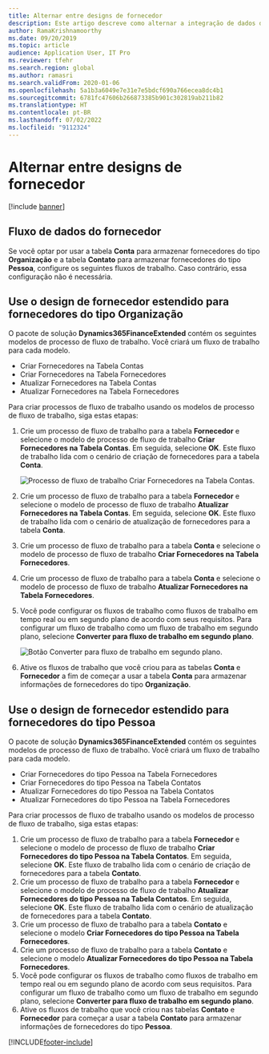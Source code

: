 ```yaml
---
title: Alternar entre designs de fornecedor
description: Este artigo descreve como alternar a integração de dados do fornecedor entre aplicativos de finanças e operações e o Dataverse.
author: RamaKrishnamoorthy
ms.date: 09/20/2019
ms.topic: article
audience: Application User, IT Pro
ms.reviewer: tfehr
ms.search.region: global
ms.author: ramasri
ms.search.validFrom: 2020-01-06
ms.openlocfilehash: 5a1b3a6049e7e31e7e5bdcf690a766ecea8dc4b1
ms.sourcegitcommit: 6781fc47606b266873385b901c302819ab211b82
ms.translationtype: HT
ms.contentlocale: pt-BR
ms.lasthandoff: 07/02/2022
ms.locfileid: "9112324"
---
```

# <a name="switch-between-vendor-designs"></a>Alternar entre designs de fornecedor

[!include [banner](../../includes/banner.md)]





## <a name="vendor-data-flow"></a>Fluxo de dados do fornecedor 

Se você optar por usar a tabela **Conta** para armazenar fornecedores do tipo **Organização** e a tabela **Contato** para armazenar fornecedores do tipo **Pessoa**, configure os seguintes fluxos de trabalho. Caso contrário, essa configuração não é necessária.

## <a name="use-the-extended-vendor-design-for-vendors-of-the-organization-type"></a>Use o design de fornecedor estendido para fornecedores do tipo Organização

O pacote de solução **Dynamics365FinanceExtended** contém os seguintes modelos de processo de fluxo de trabalho. Você criará um fluxo de trabalho para cada modelo.

+ Criar Fornecedores na Tabela Contas
+ Criar Fornecedores na Tabela Fornecedores
+ Atualizar Fornecedores na Tabela Contas
+ Atualizar Fornecedores na Tabela Fornecedores

Para criar processos de fluxo de trabalho usando os modelos de processo de fluxo de trabalho, siga estas etapas:

1. Crie um processo de fluxo de trabalho para a tabela **Fornecedor** e selecione o modelo de processo de fluxo de trabalho **Criar Fornecedores na Tabela Contas**. Em seguida, selecione **OK**. Este fluxo de trabalho lida com o cenário de criação de fornecedores para a tabela **Conta**.

    ![Processo de fluxo de trabalho Criar Fornecedores na Tabela Contas.](media/create_process.png)

2. Crie um processo de fluxo de trabalho para a tabela **Fornecedor** e selecione o modelo de processo de fluxo de trabalho **Atualizar Fornecedores na Tabela Contas**. Em seguida, selecione **OK**. Este fluxo de trabalho lida com o cenário de atualização de fornecedores para a tabela **Conta**.
3. Crie um processo de fluxo de trabalho para a tabela **Conta** e selecione o modelo de processo de fluxo de trabalho **Criar Fornecedores na Tabela Fornecedores**.
4. Crie um processo de fluxo de trabalho para a tabela **Conta** e selecione o modelo de processo de fluxo de trabalho **Atualizar Fornecedores na Tabela Fornecedores**.
5. Você pode configurar os fluxos de trabalho como fluxos de trabalho em tempo real ou em segundo plano de acordo com seus requisitos. Para configurar um fluxo de trabalho como um fluxo de trabalho em segundo plano, selecione **Converter para fluxo de trabalho em segundo plano**.

    ![Botão Converter para fluxo de trabalho em segundo plano.](media/background_workflow.png)

6. Ative os fluxos de trabalho que você criou para as tabelas **Conta** e **Fornecedor** a fim de começar a usar a tabela **Conta** para armazenar informações de fornecedores do tipo **Organização**.

## <a name="use-the-extended-vendor-design-for-vendors-of-the-person-type"></a>Use o design de fornecedor estendido para fornecedores do tipo Pessoa

O pacote de solução **Dynamics365FinanceExtended** contém os seguintes modelos de processo de fluxo de trabalho. Você criará um fluxo de trabalho para cada modelo.

+ Criar Fornecedores do tipo Pessoa na Tabela Fornecedores
+ Criar Fornecedores do tipo Pessoa na Tabela Contatos
+ Atualizar Fornecedores do tipo Pessoa na Tabela Contatos
+ Atualizar Fornecedores do tipo Pessoa na Tabela Fornecedores

Para criar processos de fluxo de trabalho usando os modelos de processo de fluxo de trabalho, siga estas etapas:

1. Crie um processo de fluxo de trabalho para a tabela **Fornecedor** e selecione o modelo de processo de fluxo de trabalho **Criar Fornecedores do tipo Pessoa na Tabela Contatos**. Em seguida, selecione **OK**. Este fluxo de trabalho lida com o cenário de criação de fornecedores para a tabela **Contato**.
2. Crie um processo de fluxo de trabalho para a tabela **Fornecedor** e selecione o modelo de processo de fluxo de trabalho **Atualizar Fornecedores do tipo Pessoa na Tabela Contatos**. Em seguida, selecione **OK**. Este fluxo de trabalho lida com o cenário de atualização de fornecedores para a tabela **Contato**.
3. Crie um processo de fluxo de trabalho para a tabela **Contato** e selecione o modelo **Criar Fornecedores do tipo Pessoa na Tabela Fornecedores**.
4. Crie um processo de fluxo de trabalho para a tabela **Contato** e selecione o modelo **Atualizar Fornecedores do tipo Pessoa na Tabela Fornecedores**.
5. Você pode configurar os fluxos de trabalho como fluxos de trabalho em tempo real ou em segundo plano de acordo com seus requisitos. Para configurar um fluxo de trabalho como um fluxo de trabalho em segundo plano, selecione **Converter para fluxo de trabalho em segundo plano**.
6. Ative os fluxos de trabalho que você criou nas tabelas **Contato** e **Fornecedor** para começar a usar a tabela **Contato** para armazenar informações de fornecedores do tipo **Pessoa**.


[!INCLUDE[footer-include](../../../../includes/footer-banner.md)]

